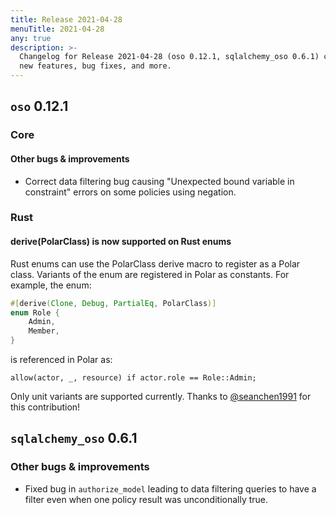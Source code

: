 ```yaml
---
title: Release 2021-04-28
menuTitle: 2021-04-28
any: true
description: >-
  Changelog for Release 2021-04-28 (oso 0.12.1, sqlalchemy_oso 0.6.1) containing
  new features, bug fixes, and more.
---
```


## `oso` 0.12.1

### Core

#### Other bugs & improvements

- Correct data filtering bug causing "Unexpected bound variable in
constraint" errors on some policies using negation.

### Rust

#### derive(PolarClass) is now supported on Rust enums

Rust enums can use the PolarClass derive macro to register as a Polar
class. Variants of the enum are registered in Polar as constants. For
example, the enum:

```rust
#[derive(Clone, Debug, PartialEq, PolarClass)]
enum Role {
    Admin,
    Member,
}
```

is referenced in Polar as:

```polar
allow(actor, _, resource) if actor.role == Role::Admin;
```

Only unit variants are supported currently. Thanks to
[@seanchen1991](https://github.com/seanchen1991) for this contribution!

## `sqlalchemy_oso` 0.6.1

### Other bugs & improvements

- Fixed bug in `authorize_model` leading to data filtering queries to have a filter
  even when one policy result was unconditionally true.
